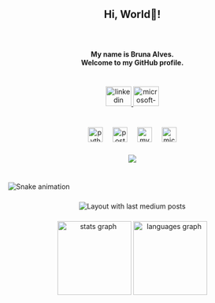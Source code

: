 <h2 align="center">Hi, World👋!</h2>

###

<br clear="both">

<h4 align="center">My name is Bruna Alves. <br>Welcome to my GitHub profile.</h4>

###

<br clear="both">

<div align="center">
  <a href="https://www.linkedin.com/in/maurodesouza/" target="_blank">
    <img src="https://raw.githubusercontent.com/bruna00alves/profile-readme-generator/master/src/assets/icons/social/linkedin/default.svg" width="52" height="40" alt="linkedin logo"  />
  </a>
  <a href="bandreza@outlook.com" target="_blank">
    <img src="https://raw.githubusercontent.com/bruna00alves/profile-readme-generator/master/src/assets/icons/social/microsoft-outlook/default.svg" width="52" height="40" alt="microsoft-outlook logo"  />
  </a>
</div>

###

<br clear="both">

<div align="center">
  <img src="https://cdn.jsdelivr.net/gh/devicons/devicon/icons/python/python-original.svg" height="30" alt="python logo"  />
  <img width="12" />
  <img src="https://cdn.jsdelivr.net/gh/devicons/devicon/icons/postgresql/postgresql-original.svg" height="30" alt="postgresql logo"  />
  <img width="12" />
  <img src="https://cdn.jsdelivr.net/gh/devicons/devicon/icons/mysql/mysql-original.svg" height="30" alt="mysql logo"  />
  <img width="12" />
  <img src="https://cdn.jsdelivr.net/gh/devicons/devicon/icons/microsoftsqlserver/microsoftsqlserver-plain.svg" height="30" alt="microsoftsqlserver logo"  />
</div>

###

<div align="center">
  <img src="https://profile-counter.glitch.me/brunalves00/count.svg?"  />
</div>

###

<br clear="both">

<img src="https://raw.githubusercontent.com/brunalves00/brunalves00/output/snake.svg" alt="Snake animation" />

###

<div align="center">
  <img src="https://github-read-medium-git-main.pahlevikun.vercel.app/latest?limit=4&username=@brunalves00" alt="Layout with last medium posts"  />
</div>

###

<div align="center">
  <img src="https://github-readme-stats.vercel.app/api?username=brunalves00&hide_title=false&hide_rank=false&show_icons=true&include_all_commits=true&count_private=true&disable_animations=false&theme=dracula&locale=en&hide_border=false&order=1" height="150" alt="stats graph"  />
  <img src="https://github-readme-stats.vercel.app/api/top-langs?username=brunalves00&locale=en&hide_title=false&layout=compact&card_width=320&langs_count=5&theme=dracula&hide_border=false&order=2" height="150" alt="languages graph"  />
</div>

###
